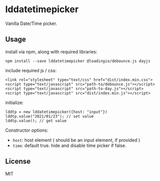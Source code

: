 # lddatetimepicker

Vanilla Date/Time picker.


## Usage

install via npm, along with required libraries:

    npm install --save lddatetimepicker @loadingio/debounce.js dayjs


include required js / css:

    <link rel="stylesheet" type="text/css" href="dist/index.min.css">
    <script type="text/javascript" src="path-to/debounce.js"></script>
    <script type="text/javascript" src="path-to-day.js"></script>
    <script type="text/javascript" src="dist/index.min.js"></script>


initialize:

    lddtp = new lddatetimepicker({host: "input"})
    lddtp.value("2021/01/23"); // set value
    lddtp.value(); // get value


Constructor options:

 - `host`: host element ( should be an input element, if provided )
 - `time`: default true. hide and disable time picker if false.


## License

MIT
